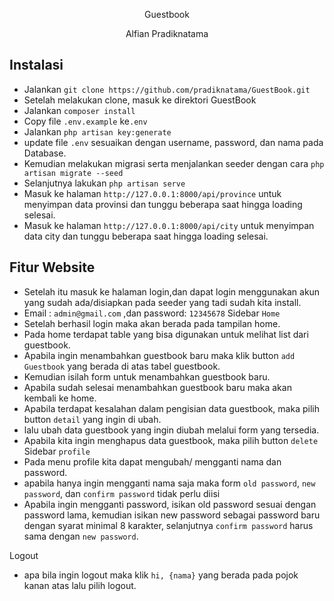 <p align="center">Guestbook</p>

<p align="center">
Alfian Pradiknatama
</p>

## Instalasi

- Jalankan `git clone https://github.com/pradiknatama/GuestBook.git`
- Setelah melakukan clone, masuk ke direktori GuestBook
- Jalankan `composer install`
- Copy file `.env.example` ke`.env`
- Jalankan `php artisan key:generate`
- update file `.env` sesuaikan dengan username, password, dan nama pada Database.
- Kemudian melakukan migrasi serta menjalankan seeder dengan cara `php artisan migrate --seed`
- Selanjutnya lakukan `php artisan serve`
- Masuk ke halaman `http://127.0.0.1:8000/api/province` untuk menyimpan data provinsi dan tunggu beberapa saat hingga loading selesai.
- Masuk ke halaman `http://127.0.0.1:8000/api/city` untuk menyimpan data city dan tunggu beberapa saat hingga loading selesai.

## Fitur Website
- Setelah itu masuk ke halaman login,dan dapat login menggunakan akun yang sudah ada/disiapkan pada seeder yang tadi sudah kita install.
- Email : `admin@gmail.com` ,dan password: `12345678`
Sidebar `Home`
- Setelah berhasil login maka akan berada pada tampilan home.
- Pada home terdapat table yang bisa digunakan untuk melihat list dari guestbook.
- Apabila ingin menambahkan guestbook baru maka klik button `add Guestbook` yang berada di atas tabel guestbook.
- Kemudian isilah form untuk menambahkan guestbook baru.
- Apabila sudah selesai menambahkan guestbook baru maka akan kembali ke home.
- Apabila terdapat kesalahan dalam pengisian data guestbook, maka pilih button `detail` yang ingin di ubah.
- lalu ubah data guestbook yang ingin diubah melalui form yang tersedia.
- Apabila kita ingin menghapus data guestbook, maka pilih button `delete`
Sidebar `profile`
- Pada menu profile kita dapat mengubah/ mengganti nama dan password.
- apabila hanya ingin mengganti nama saja maka form `old password`, `new password`, dan `confirm password` tidak perlu diisi
- Apabila ingin mengganti password, isikan old password sesuai dengan password lama, kemudian isikan new password sebagai password baru dengan syarat minimal 8 karakter, selanjutnya `confirm password` harus sama dengan `new password`.

Logout
- apa bila ingin logout maka klik `hi, {nama}` yang berada pada pojok kanan atas lalu pilih logout.
